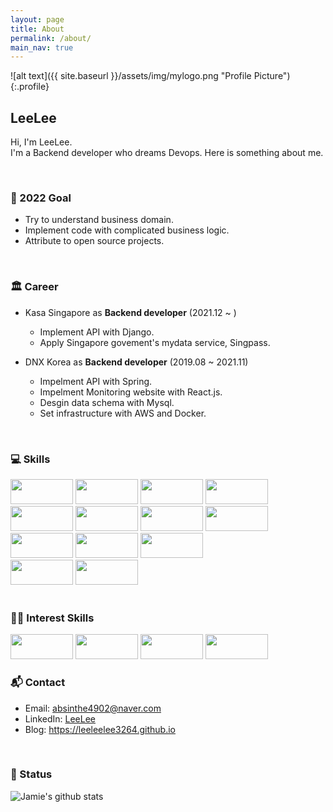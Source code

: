 ```yaml
---
layout: page
title: About
permalink: /about/
main_nav: true
---
```


![alt text]({{ site.baseurl }}/assets/img/mylogo.png "Profile Picture"){:.profile}

## LeeLee
Hi, I'm LeeLee. <br>
I'm a Backend developer who dreams Devops. Here is something about me. <br>

<br>

### 🥇 2022 Goal
- Try to understand business domain.  <br>
- Implement code with complicated business logic. <br>
- Attribute to open source projects. <br>

<br>

### 🏛️ Career
- Kasa Singapore as **Backend developer** (2021.12 ~ )
  - Implement API with Django.
  - Apply Singapore govement's mydata service, Singpass.

- DNX Korea as **Backend developer** (2019.08 ~ 2021.11)
  - Impelment API with Spring.
  - Impelment Monitoring website with React.js.
  - Desgin data schema with Mysql.
  - Set infrastructure with AWS and Docker.


<br>

### 💻 Skills

<img src="https://img.shields.io/badge/Python-FFD43B?style=for-the-badge&logo=python&logoColor=blue" style="width: 100px;height: 40px;display: inline-block;">
<img src="https://img.shields.io/badge/Java-ED8B00?style=for-the-badge&logo=java&logoColor=white" style="width: 100px;height: 40px;display: inline-block;">
<img src="https://img.shields.io/badge/JavaScript-323330?style=for-the-badge&logo=javascript&logoColor=F7DF1E" style="width: 100px;height: 40px;display: inline-block;">
<img src="https://img.shields.io/badge/Shell_Script-121011?style=for-the-badge&logo=gnu-bash&logoColor=white" style="width: 100px;height: 40px;display: inline-block;">


<br>

<img src="https://img.shields.io/badge/Django-092E20?style=for-the-badge&logo=django&logoColor=green" style="width: 100px;height: 40px;display: inline-block;">
<img src="https://img.shields.io/badge/django%20rest-ff1709?style=for-the-badge&logo=django&logoColor=white" style="width: 100px;height: 40px;display: inline-block;">
<img src="https://img.shields.io/badge/Spring_Boot-F2F4F9?style=for-the-badge&logo=spring-boot" style="width: 100px;height: 40px;display: inline-block;">
<img src="https://img.shields.io/badge/React-20232A?style=for-the-badge&logo=react&logoColor=61DAFB" style="width: 100px;height: 40px;display: inline-block;">


<br>


<img src="https://img.shields.io/badge/Amazon_AWS-FF9900?style=for-the-badge&logo=amazonaws&logoColor=white" style="width: 100px;height: 40px;display: inline-block;">
<img src="https://img.shields.io/badge/Ubuntu-E95420?style=for-the-badge&logo=ubuntu&logoColor=white" style="width: 100px;height: 40px;display: inline-block;">
<img src="https://img.shields.io/badge/Docker-2CA5E0?style=for-the-badge&logo=docker&logoColor=white" style="width: 100px;height: 40px;display: inline-block;">


<br>


<img src="https://img.shields.io/badge/MySQL-005C84?style=for-the-badge&logo=mysql&logoColor=white" style="width: 100px;height: 40px;display: inline-block;">
<img src="https://img.shields.io/badge/redis-%23DD0031.svg?&style=for-the-badge&logo=redis&logoColor=white" style="width: 100px;height: 40px;display: inline-block;">

<br>
<br>


### 👩‍💻 Interest Skills
<img src="https://img.shields.io/badge/Dart-0175C2?style=for-the-badge&logo=dart&logoColor=white" style="width: 100px;height: 40px;display: inline-block;">
<img src="https://img.shields.io/badge/Flutter-02569B?style=for-the-badge&logo=flutter&logoColor=white" style="width: 100px;height: 40px;display: inline-block;">
<img src="https://img.shields.io/badge/Go-00ADD8?style=for-the-badge&logo=go&logoColor=white" style="width: 100px;height: 40px;display: inline-block;">
<img src="https://img.shields.io/badge/kubernetes-326ce5.svg?&style=for-the-badge&logo=kubernetes&logoColor=white" style="width: 100px;height: 40px;display: inline-block;">


<br>

### 📬 Contact
- Email: <a href = "mailto: absinthe4902@naver.com">absinthe4902@naver.com</a>
- LinkedIn: [LeeLee](https://www.linkedin.com/in/seungmin4035/)
- Blog: https://leeleelee3264.github.io

<br>


### 🧐 Status

![Jamie's github stats](https://github-readme-stats.vercel.app/api?username=leeleelee3264&show_icons=true&hide_border=true&theme=radical)
